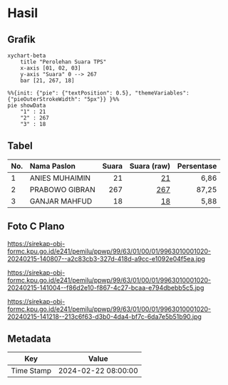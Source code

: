 # Hasil

## Grafik

```mermaid
xychart-beta
    title "Perolehan Suara TPS"
    x-axis [01, 02, 03]
    y-axis "Suara" 0 --> 267
    bar [21, 267, 18]
```

```mermaid
%%{init: {"pie": {"textPosition": 0.5}, "themeVariables": {"pieOuterStrokeWidth": "5px"}} }%%
pie showData
    "1" : 21
    "2" : 267
    "3" : 18
```

## Tabel

| No. | Nama Paslon    | Suara | Suara (raw) | Persentase |
|:--- |:-------------- | -----:| -----------:| ----------:|
| 1   | ANIES MUHAIMIN | 21    | [21][p-1]   | 6,86       |
| 2   | PRABOWO GIBRAN | 267   | [267][p-2]  | 87,25      |
| 3   | GANJAR MAHFUD  | 18    | [18][p-3]   | 5,88       |


[p-1]: https://github.com/gigit-pemilu/pemilu-2024-99-luar-negeri/blob/main/pilpres/hitung-suara/sub/99-luar-negeri/sub/63-kuching-malaysia/sub/01-kuching-malaysia/sub/0001-kuching-malaysia/sub/020-ksk-015/sub/paslon-1.txt
[p-2]: https://github.com/gigit-pemilu/pemilu-2024-99-luar-negeri/blob/main/pilpres/hitung-suara/sub/99-luar-negeri/sub/63-kuching-malaysia/sub/01-kuching-malaysia/sub/0001-kuching-malaysia/sub/020-ksk-015/sub/paslon-2.txt
[p-3]: https://github.com/gigit-pemilu/pemilu-2024-99-luar-negeri/blob/main/pilpres/hitung-suara/sub/99-luar-negeri/sub/63-kuching-malaysia/sub/01-kuching-malaysia/sub/0001-kuching-malaysia/sub/020-ksk-015/sub/paslon-3.txt

## Foto C Plano

https://sirekap-obj-formc.kpu.go.id/e241/pemilu/ppwp/99/63/01/00/01/9963010001020-20240215-140807--a2c83cb3-327d-418d-a9cc-e1092e04f5ea.jpg

https://sirekap-obj-formc.kpu.go.id/e241/pemilu/ppwp/99/63/01/00/01/9963010001020-20240215-141004--f86d2e10-f867-4c27-bcaa-e794dbebb5c5.jpg

https://sirekap-obj-formc.kpu.go.id/e241/pemilu/ppwp/99/63/01/00/01/9963010001020-20240215-141218--213c6f63-d3b0-4da4-bf7c-6da7e5b51b90.jpg


## Metadata

| Key        | Value               |
| ---------- | ------------------- |
| Time Stamp | 2024-02-22 08:00:00 |



